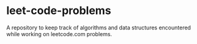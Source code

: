 # leet-code-problems
A repository to keep track of algorithms and data structures encountered while working on leetcode.com problems.
